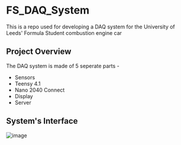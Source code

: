 # FS_DAQ_System

This is a repo used for developing a DAQ system for the University of Leeds' Formula Student combustion engine car

## Project Overview

The DAQ system is made of 5 seperate parts - 

- Sensors
- Teensy 4.1
- Nano 2040 Connect
- Display
- Server

## System's Interface

![image](https://user-images.githubusercontent.com/92472489/211834958-9cb7545f-e995-4425-97ab-8e2c6364580d.png)



